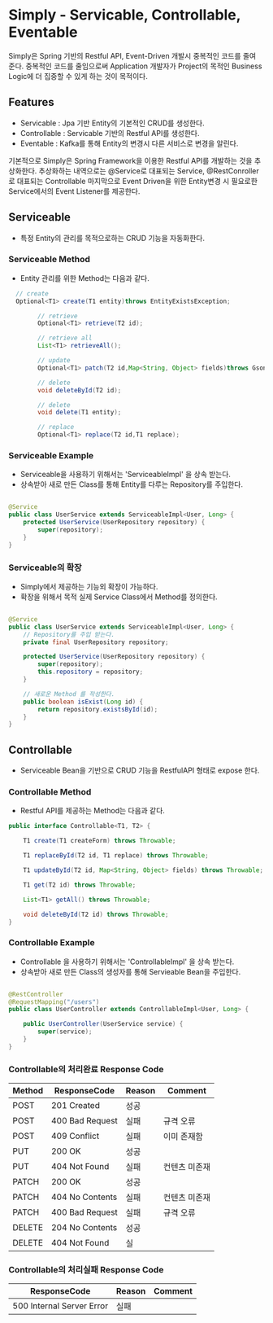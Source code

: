 # Simply - Servicable, Controllable, Eventable

Simply은 Spring 기반의 Restful API, Event-Driven 개발시 중복적인 코드를 줄여 준다. 중복적인 코드를 줄임으로써 Application 개발자가 Project의 목적인 Business
Logic에 더 집중할 수 있게 하는 것이 목적이다.

## Features

- Servicable : Jpa 기반 Entity의 기본적인 CRUD를 생성한다.
- Controllable : Servicable 기반의 Restful API를 생성한다.
- Eventable : Kafka를 통해 Entity의 변경시 다른 서비스로 변경을 알린다.

기본적으로 Simply은 Spring Framework을 이용한 Restful API를 개발하는 것을 추상화한다. 추상화하는 내역으로는 @Service로 대표되는 Service, @RestConroller로 대표되는
Controllable 마지막으로 Event Driven을 위한 Entity변경 시 필요로한 Service에서의 Event Listener를 제공한다.

## Serviceable

- 특정 Entity의 관리를 목적으로하는 CRUD 기능을 자동화한다.

### Serviceable Method

- Entity 관리를 위한 Method는 다음과 같다.

```java
  // create
  Optional<T1> create(T1 entity)throws EntityExistsException;

        // retrieve
        Optional<T1> retrieve(T2 id);

        // retrieve all
        List<T1> retrieveAll();

        // update
        Optional<T1> patch(T2 id,Map<String, Object> fields)throws GsonTools.JsonObjectExtensionConflictException;

        // delete
        void deleteById(T2 id);

        // delete
        void delete(T1 entity);

        // replace
        Optional<T1> replace(T2 id,T1 replace);
  ```

### Serviceable Example

- Serviceable을 사용하기 위해서는 'ServiceableImpl' 을 상속 받는다.
- 상속받아 새로 만든 Class를 통해 Entity를 다루는 Repository를 주입한다.

```java

@Service
public class UserService extends ServiceableImpl<User, Long> {
    protected UserService(UserRepository repository) {
        super(repository);
    }
}

```

### Serviceable의 확장

- Simply에서 제공하는 기능외 확장이 가능하다.
- 확장을 위해서 목적 실제 Service Class에서 Method를 정의한다.

```java

@Service
public class UserService extends ServiceableImpl<User, Long> {
    // Repository를 주입 받는다.
    private final UserRepository repository;

    protected UserService(UserRepository repository) {
        super(repository);
        this.repository = repository;
    }

    // 새로운 Method 를 작성한다.
    public boolean isExist(Long id) {
        return repository.existsById(id);
    }
}
```

## Controllable

- Serviceable Bean을 기반으로 CRUD 기능을 RestfulAPI 형태로 expose 한다.

### Controllable Method

- Restful API를 제공하는 Method는 다음과 같다.

```java
public interface Controllable<T1, T2> {

    T1 create(T1 createForm) throws Throwable;

    T1 replaceById(T2 id, T1 replace) throws Throwable;

    T1 updateById(T2 id, Map<String, Object> fields) throws Throwable;

    T1 get(T2 id) throws Throwable;

    List<T1> getAll() throws Throwable;

    void deleteById(T2 id) throws Throwable;
}
```

### Controllable Example

- Controllable 을 사용하기 위해서는 'ControllableImpl' 을 상속 받는다.
- 상속받아 새로 만든 Class의 생성자를 통해 Servieable Bean을 주입한다.

```java

@RestController
@RequestMapping("/users")
public class UserController extends ControllableImpl<User, Long> {

    public UserController(UserService service) {
        super(service);
    }
}
```

### Controllable의 처리완료 Response Code

|Method|ResponseCode|Reason|Comment|
|---|---|---|---|
|POST|201 Created|성공|
|POST|400 Bad Request|실패|규격 오류|
|POST|409 Conflict|실패|이미 존재함|
|PUT|200 OK|성공|
|PUT|404 Not Found|실패|컨텐츠 미존재|
|PATCH|200 OK|성공|
|PATCH|404 No Contents|실패|컨텐츠 미존재|
|PATCH|400 Bad Request|실패|규격 오류|
|DELETE|204 No Contents|성공||
|DELETE|404 Not Found|실||

### Controllable의 처리실패 Response Code

|ResponseCode|Reason|Comment|
|---|---|---|
|500 Internal Server Error|실패|
